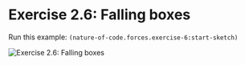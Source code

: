 # Exercise 2.6: Falling boxes

Run this example: `(nature-of-code.forces.exercise-6:start-sketch)`

![Exercise 2.6: Falling boxes](https://raw.githubusercontent.com/mark-gerarts/nature-of-code/master/screenshots/Exercise%202.6%3A%20Falling%20boxes.gif)